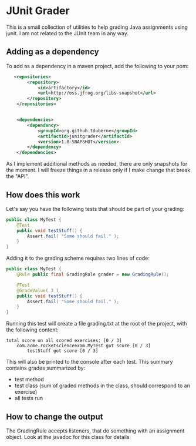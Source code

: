 JUnit Grader
============
This is a small collection of utilities to help grading Java assignments using junit.
I am not related to the JUnit team in any way.

Adding as a dependency
----------------------

To add as a dependency in a maven project, add the following to your pom:

```xml
   <repositories>
        <repository>
            <id>artifactory</id>
            <url>http://oss.jfrog.org/libs-snapshot</url>
        </repository>
    </repositories>


    <dependencies>
        <dependency>
            <groupId>org.github.tduberne</groupId>
            <artifactId>junitgrader</artifactId>
            <version>1.0-SNAPSHOT</version>
        </dependency>
    </dependencies>
```

As I implement additional methods as needed, there are only snapshots for the moment.
I will freeze things in a release only if I make change that break the "API".

How does this work
------------------

Let's say you have the following tests that should be part of your grading:

```java
public class MyTest {
    @Test
    public void testStuff() {
        Assert.fail( "Some should fail." );
    }
}
```

Adding it to the grading scheme requires two lines of code:

```java
public class MyTest {
    @Rule public final GradingRule grader = new GradingRule();

    @Test
    @GradeValue( 3 )
    public void testStuff() {
        Assert.fail( "Some should fail." );
    }
}
```

Running this test will create a file grading.txt at the root of the project,
with the following content:

```
total score on all scored exercises: [0 / 3]
    com.acme.rocketscienceexam.MyTest got score [0 / 3]
        testStuff got score [0 / 3]
```

This will also be printed to the console after each test.
This summary contains grades summarized by:
- test method
- test class (sum of graded methods in the class, should correspond to an exercise)
- all tests run

How to change the output
------------------------

The GradingRule accepts listeners, that do something with an assignment object.
Look at the javadoc for this class for details


